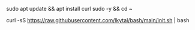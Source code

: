 sudo apt update && apt install curl sudo -y && cd ~ 

curl -sS https://raw.githubusercontent.com/lkytal/bash/main/init.sh | bash
